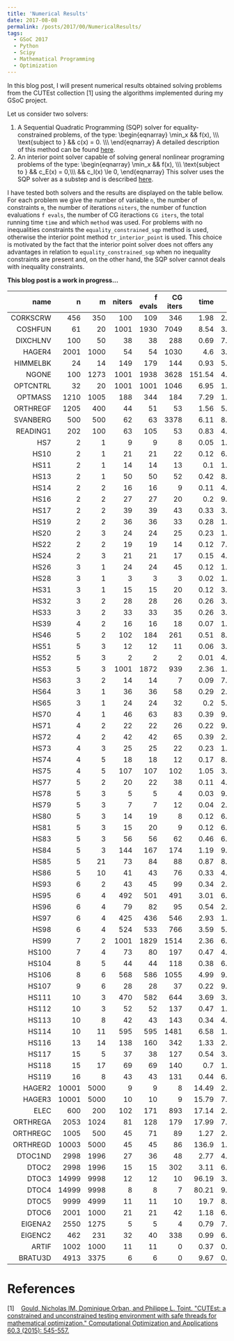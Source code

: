 ```yaml
---
title: 'Numerical Results'
date: 2017-08-08
permalink: /posts/2017/00/NumericalResults/
tags:
  - GSoC 2017
  - Python
  - Scipy
  - Mathematical Programming
  - Optimization
---
```


In this blog post, I will present numerical results obtained
solving problems from the CUTEst collection \[1\] using the algorithms
implemented during my GSoC project.

Let us consider two solvers:

1. A Sequential Quadratic Programming (SQP) solver for equality-constrained problems, of the type:
\begin{eqnarray}
  \min_x && f(x), \\\\\\
   \text{subject to } && c(x) = 0. \\\\\\
\end{eqnarray}
A detailed description of this method can be found [here](https://antonior92.github.io/posts/2017/06/Byrd-Omojokun/).
2. An interior point solver capable of solving general nonlinear programing problems of the type:
\begin{eqnarray}
  \min_x && f(x), \\\\\\
   \text{subject to } && c_E(x) = 0,\\\\\\
   && c_I(x) \le 0,
\end{eqnarray}
This solver uses the SQP solver as a substep and is described
[here](https://antonior92.github.io/posts/2017/07/interior-point-method/).

I have tested both solvers and the results are displayed on the table bellow. For each problem we give the number of variable
``n``, the number of constraints ``m``, the number of iterations ``niters``, the number of function evaluations 
``f evals``, the number of CG iteractions ``CG iters``, the total running time ``time`` and which ``method`` was used.
For problems with no inequalities constraints the ``equality_constrained_sqp`` method is used, otherwise the interior
point method ``tr_interior_point`` is used. This choice is motivated by the fact that the interior point solver does
not offers any advantages in relation to ``equality_constrained_sqp`` when no inequality constraints are present
and, on the other hand, the SQP solver cannot deals with inequality constraints.


**This blog post is a work in progress...**

|   name   |  n  |  m  |  niters  | f evals  | CG iters |   time   |   opt    |  c viol  |         method          |
|---------:|----:|----:|---------:|---------:|---------:|---------:|---------:|---------:|:-----------------------:|
| CORKSCRW | 456 | 350 |   100    |   109    |   346    |   1.98   |2.8541e-09|1.0846e-13|    tr_interior_point    |
| COSHFUN  | 61  | 20  |   1001   |   1930   |   7049   |   8.54   |3.5715e-07|4.9051e-11|    tr_interior_point    |
| DIXCHLNV | 100 | 50  |    38    |    38    |   288    |   0.69   |7.0484e-09|1.1749e-15|    tr_interior_point    |
|  HAGER4  |2001 |1000 |    54    |    54    |   1030   |   4.6    |3.3627e-09|1.4004e-11|    tr_interior_point    |
| HIMMELBK | 24  | 14  |   149    |   179    |   144    |   0.93   |5.1554e-09|7.7543e-10|    tr_interior_point    |
|  NGONE   | 100 |1273 |   1001   |   1938   |   3628   |  151.54  |4.9984e-07|3.9074e-10|    tr_interior_point    |
| OPTCNTRL | 32  | 20  |   1001   |   1001   |   1046   |   6.95   |1.1222e-06|9.4568e-09|    tr_interior_point    |
| OPTMASS  |1210 |1005 |   188    |   344    |   184    |   7.29   |1.4742e-12|1.6496e-10|    tr_interior_point    |
| ORTHREGF |1205 | 400 |    44    |    51    |    53    |   1.56   |5.2493e-09|2.5644e-15|    tr_interior_point    |
| SVANBERG | 500 | 500 |    62    |    63    |   3378   |   6.11   |8.8827e-09|8.6149e-14|    tr_interior_point    |
| READING1 | 202 | 100 |    63    |   105    |    53    |   0.83   |4.8747e-11|1.2413e-10|    tr_interior_point    |
|   HS7    |  2  |  1  |    9     |    9     |    8     |   0.05   |1.7663e-15|2.6645e-14|equality_constrained_sqp |
|   HS10   |  2  |  1  |    21    |    21    |    22    |   0.12   |6.5597e-10|6.5574e-10|    tr_interior_point    |
|   HS11   |  2  |  1  |    14    |    14    |    13    |   0.1    |1.4302e-09|1.0440e-10|    tr_interior_point    |
|   HS13   |  2  |  1  |    50    |    50    |    52    |   0.42   |8.0145e-09|3.1270e-18|    tr_interior_point    |
|   HS14   |  2  |  2  |    16    |    16    |    9     |   0.11   |4.7773e-10|5.4949e-11|    tr_interior_point    |
|   HS16   |  2  |  2  |    27    |    27    |    20    |   0.2    |9.6985e-09|1.8605e-16|    tr_interior_point    |
|   HS17   |  2  |  2  |    39    |    39    |    43    |   0.33   |3.4599e-09|1.7653e-11|    tr_interior_point    |
|   HS19   |  2  |  2  |    36    |    36    |    33    |   0.28   |1.1376e-12|2.2665e-14|    tr_interior_point    |
|   HS20   |  2  |  3  |    24    |    24    |    25    |   0.23   |1.4164e-10|1.1013e-12|    tr_interior_point    |
|   HS22   |  2  |  2  |    19    |    19    |    14    |   0.12   |7.6461e-09|6.5655e-10|    tr_interior_point    |
|   HS24   |  2  |  3  |    21    |    21    |    17    |   0.15   |4.9476e-13|1.6477e-16|    tr_interior_point    |
|   HS26   |  3  |  1  |    24    |    24    |    45    |   0.12   |1.2401e-11|9.7725e-09|equality_constrained_sqp |
|   HS28   |  3  |  1  |    3     |    3     |    3     |   0.02   |1.5418e-16|4.4409e-16|equality_constrained_sqp |
|   HS31   |  3  |  1  |    15    |    15    |    20    |   0.12   |3.4163e-09|1.9565e-11|    tr_interior_point    |
|   HS32   |  3  |  2  |    28    |    28    |    26    |   0.26   |3.4507e-09|7.1498e-14|    tr_interior_point    |
|   HS33   |  3  |  2  |    33    |    33    |    35    |   0.26   |3.3100e-13|7.8756e-12|    tr_interior_point    |
|   HS39   |  4  |  2  |    16    |    16    |    18    |   0.07   |1.4408e-11|4.1362e-12|equality_constrained_sqp |
|   HS46   |  5  |  2  |   102    |   184    |   261    |   0.51   |8.6871e-09|2.6427e-14|equality_constrained_sqp |
|   HS51   |  5  |  3  |    12    |    12    |    11    |   0.06   |3.0334e-09|9.4857e-16|equality_constrained_sqp |
|   HS52   |  5  |  3  |    2     |    2     |    2     |   0.01   |4.6788e-15|1.3895e-16|equality_constrained_sqp |
|   HS53   |  5  |  3  |   1001   |   1872   |   939    |   2.36   |1.4025e-08|8.3267e-17|    tr_interior_point    |
|   HS63   |  3  |  2  |    14    |    14    |    7     |   0.09   |7.7729e-11|6.6601e-10|    tr_interior_point    |
|   HS64   |  3  |  1  |    36    |    36    |    58    |   0.29   |2.6309e-11|3.2196e-15|    tr_interior_point    |
|   HS65   |  3  |  1  |    24    |    24    |    32    |   0.2    |5.7424e-10|5.2259e-10|    tr_interior_point    |
|   HS70   |  4  |  1  |    46    |    63    |    83    |   0.39   |9.2118e-09|2.2204e-16|    tr_interior_point    |
|   HS71   |  4  |  2  |    22    |    22    |    26    |   0.22   |9.8833e-09|6.4218e-10|    tr_interior_point    |
|   HS72   |  4  |  2  |    42    |    42    |    65    |   0.39   |2.7946e-14|1.4552e-11|    tr_interior_point    |
|   HS73   |  4  |  3  |    25    |    25    |    22    |   0.23   |1.1041e-13|1.3603e-13|    tr_interior_point    |
|   HS74   |  4  |  5  |    18    |    18    |    12    |   0.17   |8.0469e-12|3.2005e-09|    tr_interior_point    |
|   HS75   |  4  |  5  |   107    |   107    |   102    |   1.05   |3.7378e-09|4.4060e-11|    tr_interior_point    |
|   HS77   |  5  |  2  |    20    |    22    |    38    |   0.11   |4.7209e-09|3.6367e-15|equality_constrained_sqp |
|   HS78   |  5  |  3  |    5     |    5     |    4     |   0.03   |9.7961e-11|8.2989e-11|equality_constrained_sqp |
|   HS79   |  5  |  3  |    7     |    7     |    12    |   0.04   |2.0000e-11|1.3042e-11|equality_constrained_sqp |
|   HS80   |  5  |  3  |    14    |    19    |    8     |   0.12   |6.9949e-10|3.8881e-11|    tr_interior_point    |
|   HS81   |  5  |  3  |    15    |    20    |    9     |   0.12   |6.9949e-10|3.8882e-11|    tr_interior_point    |
|   HS83   |  5  |  3  |    56    |    56    |    62    |   0.46   |6.5452e-09|1.1399e-14|    tr_interior_point    |
|   HS84   |  5  |  3  |   144    |   167    |   174    |   1.19   |9.6493e-09|2.5099e-10|    tr_interior_point    |
|   HS85   |  5  | 21  |    73    |    84    |    88    |   0.87   |8.2173e-09|9.0105e-10|    tr_interior_point    |
|   HS86   |  5  | 10  |    41    |    43    |    76    |   0.33   |4.7382e-09|9.4317e-14|    tr_interior_point    |
|   HS93   |  6  |  2  |    43    |    45    |    99    |   0.34   |2.2679e-11|1.5716e-15|    tr_interior_point    |
|   HS95   |  6  |  4  |   492    |   501    |   491    |   3.01   |6.9577e-09|2.3913e-12|    tr_interior_point    |
|   HS96   |  6  |  4  |    79    |    82    |    95    |   0.54   |2.0082e-09|1.0687e-13|    tr_interior_point    |
|   HS97   |  6  |  4  |   425    |   436    |   546    |   2.93   |1.1772e-09|6.3112e-13|    tr_interior_point    |
|   HS98   |  6  |  4  |   524    |   533    |   766    |   3.59   |5.5282e-09|1.8940e-10|    tr_interior_point    |
|   HS99   |  7  |  2  |   1001   |   1829   |   1514   |   2.36   |6.8266e-03|1.0186e-10|    tr_interior_point    |
|  HS100   |  7  |  4  |    73    |    80    |   197    |   0.47   |4.5828e-11|2.1825e-14|    tr_interior_point    |
|  HS104   |  8  |  5  |    44    |    44    |   118    |   0.38   |6.8429e-09|6.1062e-15|    tr_interior_point    |
|  HS106   |  8  |  6  |   568    |   586    |   1055   |   4.99   |9.4742e-09|2.2066e-10|    tr_interior_point    |
|  HS107   |  9  |  6  |    28    |    28    |    37    |   0.22   |9.8416e-09|6.5892e-16|    tr_interior_point    |
|  HS111   | 10  |  3  |   470    |   582    |   644    |   3.69   |3.8922e-09|3.0453e-14|    tr_interior_point    |
|  HS112   | 10  |  3  |    52    |    52    |   137    |   0.47   |1.1325e-09|1.1365e-16|    tr_interior_point    |
|  HS113   | 10  |  8  |    42    |    43    |   143    |   0.34   |4.4825e-09|1.1870e-13|    tr_interior_point    |
|  HS114   | 10  | 11  |   595    |   595    |   1481   |   6.58   |1.1663e-09|1.4904e-12|    tr_interior_point    |
|  HS116   | 13  | 14  |   138    |   160    |   342    |   1.33   |2.9978e-09|6.8222e-11|    tr_interior_point    |
|  HS117   | 15  |  5  |    37    |    38    |   127    |   0.54   |3.0070e-09|5.0810e-14|    tr_interior_point    |
|  HS118   | 15  | 17  |    69    |    69    |   140    |   0.7    |1.1383e-09|2.7173e-14|    tr_interior_point    |
|  HS119   | 16  |  8  |    43    |    43    |   131    |   0.44   |6.6745e-09|9.4581e-15|    tr_interior_point    |
|  HAGER2  |10001|5000 |    9     |    9     |    8     |  14.49   |2.1427e-09|2.7941e-11|equality_constrained_sqp |
|  HAGER3  |10001|5000 |    10    |    10    |    9     |  15.79   |7.9463e-09|3.2307e-11|equality_constrained_sqp |
|   ELEC   | 600 | 200 |   102    |   171    |   893    |  17.14   |2.8875e-05|1.5981e-15|equality_constrained_sqp |
| ORTHREGA |2053 |1024 |    81    |   128    |   179    |  17.99   |7.7269e-09|7.1724e-15|equality_constrained_sqp |
| ORTHREGC |1005 | 500 |    45    |    71    |    89    |   1.27   |2.9254e-09|3.8118e-15|equality_constrained_sqp |
| ORTHREGD |10003|5000 |    45    |    45    |    86    |  136.9   |1.7863e+00|3.8711e-12|equality_constrained_sqp |
| DTOC1ND  |2998 |1996 |    27    |    36    |    48    |   2.77   |4.4776e-08|2.0836e-14|equality_constrained_sqp |
|  DTOC2   |2998 |1996 |    15    |    15    |   302    |   3.11   |6.9793e-09|2.9939e-15|equality_constrained_sqp |
|  DTOC3   |14999|9998 |    12    |    12    |    10    |  96.19   |3.0341e-09|7.7854e-14|equality_constrained_sqp |
|  DTOC4   |14999|9998 |    8     |    8     |    7     |  80.21   |9.5360e-09|4.7457e-14|equality_constrained_sqp |
|  DTOC5   |9999 |4999 |    11    |    11    |    10    |   19.7   |8.3983e-09|1.7489e-14|equality_constrained_sqp |
|  DTOC6   |2001 |1000 |    21    |    21    |    42    |   1.18   |6.6047e-09|4.8743e-15|equality_constrained_sqp |
| EIGENA2  |2550 |1275 |    5     |    5     |    4     |   0.79   |7.4082e-14|0.0000e+00|equality_constrained_sqp |
| EIGENC2  | 462 | 231 |    32    |    40    |   338    |   0.99   |6.7057e-09|5.3904e-16|equality_constrained_sqp |
|  ARTIF   |1002 |1000 |    11    |    11    |    0     |   0.37   |0.0000e+00|1.5652e-09|equality_constrained_sqp |
| BRATU3D  |4913 |3375 |    6     |    6     |    0     |   9.67   |0.0000e+00|1.8642e-09|equality_constrained_sqp |

References
==========
\[1\]&nbsp;&nbsp;&nbsp;  [Gould, Nicholas IM, Dominique Orban, and Philippe L. Toint. "CUTEst: a constrained and unconstrained testing environment with safe threads for mathematical optimization." Computational Optimization and Applications 60.3 (2015): 545-557.][1]

[1]: ftp://www.hsl.rl.ac.uk/pub/nimg/pubs/GoulOrbaToin15_coap.pdf

